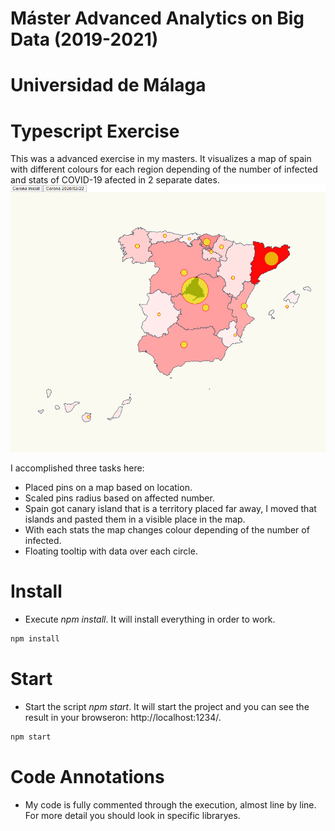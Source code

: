# Máster Advanced Analytics on Big Data (2019-2021)
# Universidad de Málaga

# Typescript Exercise 

This was a advanced exercise in my masters. It visualizes a map of spain with different colours for each region depending of the number of infected and stats of COVID-19 afected in 2 separate dates.
![map affected coronavirus](./content/chart.png "affected coronavirus")


I accomplished three tasks here:

- Placed pins on a map based on location.
- Scaled pins radius based on affected number.
- Spain got canary island that is a territory placed far away, I moved that islands and pasted them in a visible
  place in the map.
- With each stats the map changes colour depending of the number of infected.
- Floating tooltip with data over each circle.

# Install

- Execute _npm install_. It will install everything in order to work.

```bash
npm install
```

# Start

- Start the script _npm start_. It will start the project and you can see the result in your browseron: http://localhost:1234/.

```bash
npm start
```

# Code Annotations

- My code is fully commented through the execution, almost line by line. For more detail you should look in specific libraryes.

